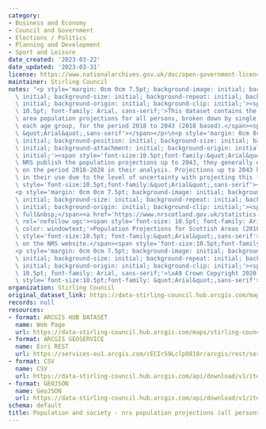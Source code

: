 ```yaml
---
category:
- Business and Economy
- Council and Government
- Elections / Politics
- Planning and Development
- Sport and Leisure
date_created: '2023-03-22'
date_updated: '2023-03-31'
license: https://www.nationalarchives.gov.uk/doc/open-government-licence/version/3/
maintainer: Stirling Council
notes: "<p style='margin: 0cm 0cm 7.5pt; background-image: initial; background-position:\
  \ initial; background-size: initial; background-repeat: initial; background-attachment:\
  \ initial; background-origin: initial; background-clip: initial;'><span style='font-size:\
  \ 10.5pt; font-family: Arial, sans-serif;'>This dataset contains the Stirling Council\
  \ area population projections for all persons, broken down by single year within\
  \ each age group, for the period 2018 to 2043 (2018 based).</span><span style='font-size:10.5pt;font-family:\
  \ &quot;Arial&quot;,sans-serif'></span></p>\n<p style='margin: 0cm 0cm 7.5pt; background-image:\
  \ initial; background-position: initial; background-size: initial; background-repeat:\
  \ initial; background-attachment: initial; background-origin: initial; background-clip:\
  \ initial;'><span style='font-size:10.5pt;font-family:&quot;Arial&quot;,sans-serif'>Although\
  \ NRS publish the population projections up to 2043, they generally only comment\
  \ on the period 2018-2028 in their analysis. Projections up to 2043 have limitations\
  \ in their use due to the level of uncertainty with projecting this far ahead.</span><span\
  \ style='font-size:10.5pt;font-family:&quot;Arial&quot;,sans-serif'></span></p>\n\
  <p style='margin: 0cm 0cm 7.5pt; background-image: initial; background-position:\
  \ initial; background-size: initial; background-repeat: initial; background-attachment:\
  \ initial; background-origin: initial; background-clip: initial;'><span style='font-size:10.5pt;font-family:&quot;Arial&quot;,sans-serif'>The\
  \ full&nbsp;</span><a href='https://www.nrscotland.gov.uk/statistics-and-data/statistics/statistics-by-theme/population/population-projections/sub-national-population-projections/2018-based'\
  \ rel='nofollow ugc'><span style='font-size: 10.5pt; font-family: Arial, sans-serif;\
  \ color: windowtext;'>Population Projections for Scottish Areas (2018-based)</span></a><span\
  \ style='font-size:10.5pt; font-family:&quot;Arial&quot;,sans-serif'>&nbsp;is available\
  \ on the NRS website.</span><span style='font-size:10.5pt;font-family:&quot;Arial&quot;,sans-serif'></span></p>\n\
  <p style='margin: 0cm 0cm 7.5pt; background-image: initial; background-position:\
  \ initial; background-size: initial; background-repeat: initial; background-attachment:\
  \ initial; background-origin: initial; background-clip: initial;'><span style='font-size:\
  \ 10.5pt; font-family: Arial, sans-serif;'>\xA9 Crown Copyright 2020.</span><span\
  \ style='font-size:10.5pt;font-family: &quot;Arial&quot;,sans-serif'></span></p>"
organization: Stirling Council
original_dataset_link: https://data-stirling-council.hub.arcgis.com/maps/stirling-council::population-and-society-nrs-population-projections-all-persons-2018-to-2043
records: null
resources:
- format: ARCGIS HUB DATASET
  name: Web Page
  url: https://data-stirling-council.hub.arcgis.com/maps/stirling-council::population-and-society-nrs-population-projections-all-persons-2018-to-2043
- format: ARCGIS GEOSERVICE
  name: Esri REST
  url: https://services-eu1.arcgis.com/cECIr59LclpO818r/arcgis/rest/services/population%20and%20society%20-%20nrs%20population%20projections%20(all%202018)/FeatureServer/0
- format: CSV
  name: CSV
  url: https://data-stirling-council.hub.arcgis.com/api/download/v1/items/f2ef63ab369549ab92fbb65a7682d66f/csv?layers=0
- format: GEOJSON
  name: GeoJSON
  url: https://data-stirling-council.hub.arcgis.com/api/download/v1/items/f2ef63ab369549ab92fbb65a7682d66f/geojson?layers=0
schema: default
title: Population and society - nrs population projections (all persons 2018 to 2043)
---
```

